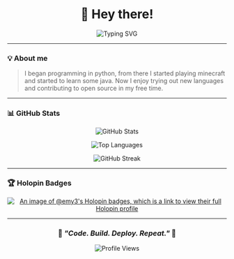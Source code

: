 <div align="center">
  
# 👋 Hey there!

<img src="https://readme-typing-svg.herokuapp.com?font=Fira+Code&size=22&pause=1000&color=2E9EF7&center=true&vCenter=true&width=435&lines=Fullstack+Engineer;Code+%7C+Build+%7C+Deploy;Always+Learning+%F0%9F%9A%80" alt="Typing SVG" />

</div>

---

### 💡 About me

> I began programming in python, from there I started playing minecraft and started to learn some java. Now I enjoy trying out new languages and contributing to open source in my free time.
>   
> 

---

### 📊 GitHub Stats

<div align="center">
  
![GitHub Stats](https://github-readme-stats.vercel.app/api?username=emy3&show_icons=true&theme=tokyonight&hide_border=true&count_private=true)

![Top Languages](https://github-readme-stats.vercel.app/api/top-langs/?username=emy3&layout=compact&theme=tokyonight&hide_border=true)

![GitHub Streak](https://github-readme-streak-stats.herokuapp.com/?user=emy3&theme=tokyonight&hide_border=true)

</div>

---

### 🏆 Holopin Badges

<div align="center">

[![An image of @emy3's Holopin badges, which is a link to view their full Holopin profile](https://holopin.me/emy3)](https://holopin.io/@emy3)

</div>

---

<div align="center">
  
### 🌟 *"Code. Build. Deploy. Repeat."* 🌟

![Profile Views](https://komarev.com/ghpvc/?username=emy3&color=blue&style=flat-square)

</div>
